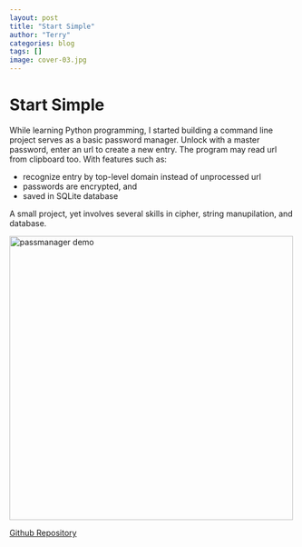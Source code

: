 ```yaml
---
layout: post
title: "Start Simple"
author: "Terry"
categories: blog
tags: []
image: cover-03.jpg
---
```


# Start Simple

While learning Python programming, I started building a command line project serves as a basic password manager. Unlock with a master password, enter an url to create a new entry. The program may read url from clipboard too.
With features such as:  
- recognize entry by top-level domain instead of unprocessed url
- passwords are encrypted, and
- saved in SQLite database

A small project, yet involves several skills in cipher, string manupilation, and database.  

<img src="https://drive.google.com/uc?export=view&id=16P6nUUd0PZ0Od7qE4wf2INMUa6wLGAdD" alt="passmanager demo" width="500" />

[Github Repository](https://github.com/TNirvT/Password_Manager)
